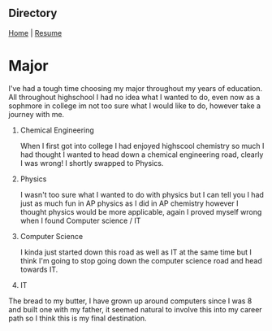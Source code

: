 ## Directory
[Home](https://github.com/keysor/ITFinal) | [Resume](https://github.com/keysor/ITFinal/blob/main/Resume.md)

# Major
I've had a tough time choosing my major throughout my years of education. All throughout highschool I had no idea what I wanted to do, even now as a sophmore in college im not too sure what I would like to do, however take a journey with me.
1. Chemical Engineering

    When I first got into college I had enjoyed highscool chemistry so much I had thought I wanted to head down a chemical engineering road, clearly I was wrong! I shortly swapped to Physics.

2. Physics

    I wasn't too sure what I wanted to do with physics but I can tell you I had just as much fun in AP physics as I did in AP chemistry however I thought physics would be more applicable, again I proved myself wrong when I found Computer science / IT
  
3. Computer Science

    I kinda just started down this road as well as IT at the same time but I think I'm going to stop going down the computer science road and head towards IT.
 
 4. IT
  
  The bread to my butter, I have grown up around computers since I was 8 and built one with my father, it seemed natural to involve this into my career path so I think this is my final destination.
